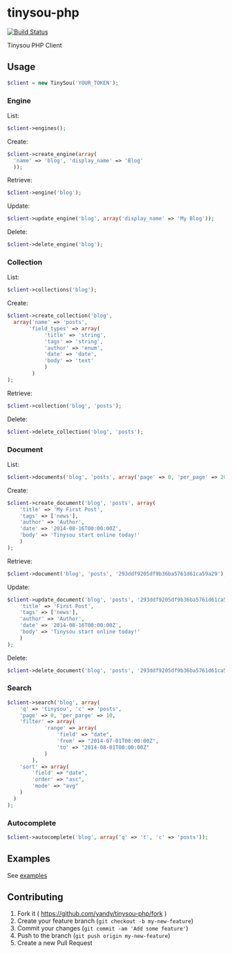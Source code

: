 tinysou-php
==============

[![Build Status](https://travis-ci.org/yandy/tinysou-php.svg?branch=master)](https://travis-ci.org/yandy/tinysou-php)

Tinysou PHP Client

## Usage

```php
$client = new TinySou('YOUR_TOKEN');
```

### Engine

List:

```php
$client->engines();
```

Create:

```php
$client->create_engine(array(
  'name' => 'blog', 'display_name' => 'Blog'
  ));
```

Retrieve:

```php
$client->engine('blog');
```

Update:

```php
$client->update_engine('blog', array('display_name' => 'My Blog'));
```

Delete:

```php
$client->delete_engine('blog');
```

### Collection

List:

```php
$client->collections('blog');
```

Create:

```php
$client->create_collection('blog',
  array('name' => 'posts',
       'field_types' => array(
            'title' => 'string',
            'tags' => 'string',
            'author' => 'enum',
            'date' => 'date',
            'body' => 'text'
            )
        )
);
```

Retrieve:

```php
$client->collection('blog', 'posts');
```

Delete:

```php
$client->delete_collection('blog', 'posts');
```

### Document

List:

```php
$client->documents('blog', 'posts', array('page' => 0, 'per_page' => 20));
```

Create:

```php
$client->create_document('blog', 'posts', array(
    'title' => 'My First Post',
    'tags' => ['news'],
    'author' => 'Author',
    'date' => '2014-08-16T00:00:00Z',
    'body' => 'Tinysou start online today!'
    )
);
```

Retrieve:

```php
$client->document('blog', 'posts', '293ddf9205df9b36ba5761d61ca59a29');
```

Update:

```php
$client->update_document('blog', 'posts', '293ddf9205df9b36ba5761d61ca59a29', array(
    'title' => 'First Post',
    'tags' => ['news'],
    'author' => 'Author',
    'date' => '2014-08-16T00:00:00Z',
    'body' => 'Tinysou start online today!'
    )
);
```

Delete:

```php
$client->delete_document('blog', 'posts', '293ddf9205df9b36ba5761d61ca59a29');
```

### Search

```php
$client->search('blog', array(
    'q' => 'tinysou', 'c' => 'posts',
    'page' => 0, 'per_parge' => 10,
    'filter' => array(
            'range' => array(
                'field' => "date",
                'from' => "2014-07-01T00:00:00Z",
                'to' => "2014-08-01T00:00:00Z"
            )
        ),
    'sort' => array(
        'field' => "date",
        'order' => "asc",
        'mode' => "avg"
    )
  )
);
```

### Autocomplete

```php
$client->autocomplete('blog', array('q' => 't', 'c' => 'posts'));
```

## Examples

See [examples](https://github.com/yandy/tinysou-php/tree/master/examples)

## Contributing

1. Fork it ( https://github.com/yandy/tinysou-php/fork )
2. Create your feature branch (`git checkout -b my-new-feature`)
3. Commit your changes (`git commit -am 'Add some feature'`)
4. Push to the branch (`git push origin my-new-feature`)
5. Create a new Pull Request
